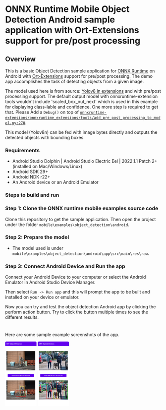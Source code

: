 # ONNX Runtime Mobile Object Detection Android sample application with Ort-Extensions support for pre/post processing

## Overview

This is a basic Object Detection sample application for [ONNX Runtime](https://github.com/microsoft/onnxruntime) on Android with [Ort-Extensions](https://github.com/microsoft/onnxruntime-extensions) support for pre/post processing. The demo app accomplishes the task of detecting objects from a given image.

The model used here is from source: [Yolov8 in extensions](https://github.com/microsoft/onnxruntime-extensions/blob/64f20828ce0291394886e277c23529cd1d11320d/tutorials/yolo_e2e.py#L37) and with pre/post processing support.
The default output model with onnxruntime-extension tools wouldn't include 'scaled_box_out_next' which is used in this example for displaying class-lable and confidence. One more step is required to get that.
Please Add a `Debug()` on top of [`onnxruntime-extensions/onnxruntime_extensions/tools/add_pre_post_processing_to_model.py:270`](https://github.com/microsoft/onnxruntime-extensions/blob/981cb049ff956a1c99ab178b36ffc83664a678f2/onnxruntime_extensions/tools/add_pre_post_processing_to_model.py#L270).

This model (Yolov8n) can be fed with image bytes directly and outputs the detected objects with bounding boxes.

### Requirements
- Android Studio Dolphin | Android Studio Electric Eel | 2022.1.1 Patch 2+ (installed on Mac/Windows/Linux)
- Android SDK 29+
- Android NDK r22+
- An Android device or an Android Emulator

### Steps to build and run


### Step 1: Clone the ONNX runtime mobile examples source code

Clone this repository to get the sample application. Then open the project under the folder `mobile\examples\object_detection\android`.


### Step 2: Prepare the model

- The model used is under `mobile\examples\object_detection\android\app\src\main\res\raw`.


### Step 3: Connect Android Device and Run the app
  Connect your Android Device to your computer or select the Android Emulator in Android Studio Device Manager.

  Then select `Run -> Run app` and this will prompt the app to be built and installed on your device or emulator.

  Now you can try and test the object detection Android app by clicking the perform action button. Try to click the button multiple times to see the different results.

#
Here are some sample example screenshots of the app.

<img width=20% src="images/Screenshot_1.png" alt="App Screenshot 1" />
<img width=20% src="images/Screenshot_2.png" alt="App Screenshot 2" />
